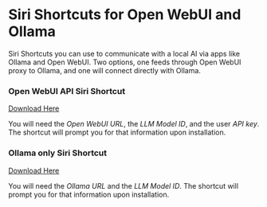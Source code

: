 # Siri Shortcuts for Open WebUI and Ollama
Siri Shortcuts you can use to communicate with a local AI via apps like Ollama and Open WebUI. Two options, one feeds through Open WebUI proxy to Ollama, and one will connect directly with Ollama.

### Open WebUI API Siri Shortcut

[Download Here](https://www.icloud.com/shortcuts/365d186065d54f1c9a4ce5c504cdd1c6)

You will need the *Open WebUI URL*, the *LLM Model ID*, and the user *API key*. The shortcut will prompt you for that information upon installation.

### Ollama only Siri Shortcut

[Download Here](https://www.icloud.com/shortcuts/b313311e41984c3e8266dde696ea699d)

You will need the *Ollama URL* and the *LLM Model ID*. The shortcut will prompt you for that information upon installation.
